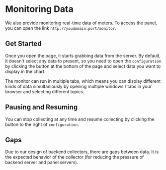 # Monitoring Data

We also provide monitoring real-time data of meters. To access the panel, you can open the link `http://youdomain:port/monitor`.

## Get Started

Once you open the page, it starts grabbing data from the server. By default, it doesn't select any data to present, so you need to open the `configuration` by clicking the button at the bottom of the page and select data you want to display in the chart.

The monitor can run in multiple tabs, which means you can display different kinds of data simultaniously by opening multiple windows / tabs in your browser and selecting different topics. 

## Pausing and Resuming

You can stop collecting at any time and resume collecting by clicking the button to the right of `configuration`.

## Gaps

Due to our design of backend collectors, there are gaps between data. It is the expected behavior of the collector (for reducing the pressure of backend server and panel servers).
